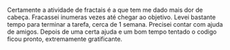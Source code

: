 Certamente a atividade de fractais é a que tem me dado mais dor de cabeça. Fracassei inumeras vezes até chegar ao objetivo. Levei bastante tempo para terminar a tarefa, cerca de 1 semana. Precisei contar com ajuda de amigos. Depois de uma certa ajuda e um bom tempo tentado o codigo ficou pronto, extremamente gratificante.
